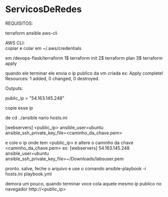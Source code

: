 # ServicosDeRedes

REQUISITOS:

  terraform
  ansible
  aws-cli
  
AWS CLI:   
   copiar e colar em ~/.aws/credentials

em /devops-flask/terraform 
  1$ terraform init
  2$ terraform plan
  3$ terraform apply

quando ele terminar ele envia o ip publico da vm criada
  ex: Apply complete! Resources: 1 added, 0 changed, 0 destroyed.

Outputs:

public_ip = "54.163.145.248"

copie esse ip

de cd ../ansible
   nano hosts.ini

[webservers]
<public_ip> ansible_user=ubuntu ansible_ssh_private_key_file=<caminho_da_chave.pem>

e cole o ip onde tem <public_ip> e altere o caminho da chave <caminho_da_chave.pem>
ex:
[webservers]
54.163.145.248 ansible_user=ubuntu ansible_ssh_private_key_file=~/Downloads/labsuser.pem

pronto. salve, feche o arquivo e use o comando
   ansible-playbook -i hosts.ini playbook.yml

demora um pouco, quando terminar voce cola aquele mesmo ip publico no navegador
  http://<public_ip>
